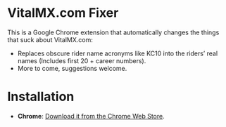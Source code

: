 # VitalMX.com Fixer

This is a Google Chrome extension that automatically changes the things that suck about VitalMX.com:

- Replaces obscure rider name acronyms like KC10 into the riders’ real names (Includes first 20 + career numbers).
- More to come, suggestions welcome.

# Installation

- **Chrome**: [Download it from the Chrome Web Store](https://chrome.google.com/webstore/detail/vitalmxcom-fixer/naoiijfdpkkjdfhgmmibadpcdehbgkgi).